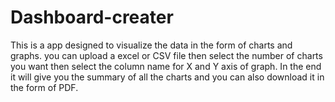 # Dashboard-creater
This is a app designed to visualize the data in the form of charts and graphs.
you can upload a excel or CSV file then select the number of charts you want then select the column name for X and Y axis of graph.
In the end it will give you the summary of all the charts and you can also download it in the form of PDF.
